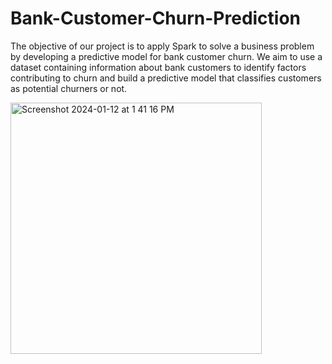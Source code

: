 # Bank-Customer-Churn-Prediction
The objective of our project is to apply Spark to solve a business problem by developing a predictive model for bank customer churn. We aim to use a dataset containing information about bank customers to identify factors contributing to churn and build a predictive model that classifies customers as potential churners or not. 

<img width="402" alt="Screenshot 2024-01-12 at 1 41 16 PM" src="https://github.com/mksowmeya/Bank-Customer-Churn-Prediction/assets/51466866/70b0aaf4-8e1a-4d46-9d90-1d07d1154086">
